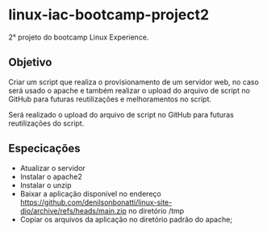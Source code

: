 # linux-iac-bootcamp-project2
2° projeto do bootcamp Linux Experience.

## Objetivo

Criar um script que realiza o provisionamento de um servidor web, no caso será usado o apache e também realizar o upload do arquivo de script no GitHub para futuras reutilizações e melhoramentos no script. 

Será realizado o upload do arquivo de script no GitHub para futuras reutilizações do script.


## Especicações

- Atualizar o servidor
- Instalar o apache2
- Instalar o unzip
- Baixar a aplicação disponível no endereço https://github.com/denilsonbonatti/linux-site-dio/archive/refs/heads/main.zip no diretório /tmp
- Copiar os arquivos da aplicação no diretório padrão do apache;

